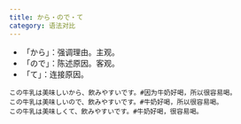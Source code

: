 ```yaml
---
title: から・ので・て
category: 语法对比
---
```


- 「から」：强调理由。主观。
- 「ので」：陈述原因。客观。
- 「て」：连接原因。

```example
この牛乳は美味しいから、飲みやすいです。#因为牛奶好喝，所以很容易喝。
この牛乳は美味しいので、飲みやすいです。#牛奶好喝，所以很容易喝。
この牛乳は美味しくて、飲みやすいです。#牛奶好喝，很容易喝。
```
